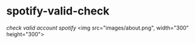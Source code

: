 # spotify-valid-check
*check valid account spotify*</n>
<img src="images/about.png", width="300" height="300">
